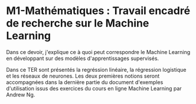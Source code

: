 # M1-Mathématiques : Travail encadré de recherche sur le Machine Learning

Dans ce devoir, j'explique ce à quoi peut correspondre le Machine Learning en développant sur des modèles d'apprentissages supervisés.

Dans ce TER sont présentés la regréssion linéaire, la régression logistique et les réseaux de neurones. Les deux premières notions seront accompagnées dans la dernière partie du document d'exemples d'utilisation issus des exercices du cours en ligne Machine Learning par Andrew Ng.


